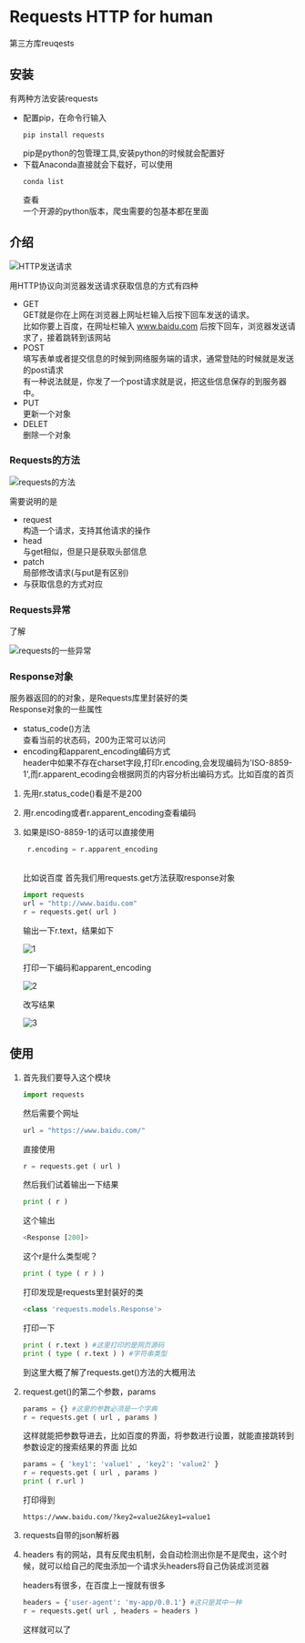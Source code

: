 # Requests HTTP for human
第三方库reuqests

## 安装
有两种方法安装requests
* 配置pip，在命令行输入
    ```
    pip install requests
    ```
    pip是python的包管理工具,安装python的时候就会配置好
* 下载Anaconda直接就会下载好，可以使用
    ```
    conda list
    ```
    查看
    </br>一个开源的python版本，爬虫需要的包基本都在里面

## 介绍

![HTTP发送请求](https://github.com/jiangyuwei666/Notes/blob/master/pictrue/HTTP%E5%8D%8F%E8%AE%AE%E5%AF%B9%E8%B5%84%E6%BA%90%E7%9A%84%E6%93%8D%E4%BD%9C.jpg)

用HTTP协议向浏览器发送请求获取信息的方式有四种
* GET
</br>GET就是你在上网在浏览器上网址栏输入后按下回车发送的请求。
</br>比如你要上百度，在网址栏输入 www.baidu.com 后按下回车，浏览器发送请求了，接着跳转到该网站
* POST
</br>填写表单或者提交信息的时候到网络服务端的请求，通常登陆的时候就是发送的post请求
</br>有一种说法就是，你发了一个post请求就是说，把这些信息保存的到服务器中。
* PUT
</br>更新一个对象
* DELET
</br>删除一个对象

### Requests的方法

![requests的方法](https://github.com/jiangyuwei666/Notes/blob/master/pictrue/requests%E5%BA%93%E7%9A%84%E4%B8%83%E4%B8%AA%E4%B8%BB%E8%A6%81%E6%96%B9%E6%B3%95.jpg)

需要说明的是
* request
</br>构造一个请求，支持其他请求的操作
* head
</br>与get相似，但是只是获取头部信息
* patch 
</br>局部修改请求(与put是有区别)
* 与获取信息的方式对应

### Requests异常
了解

![requests的一些异常](https://github.com/jiangyuwei666/Notes/blob/master/pictrue/Response%E5%BA%93%E5%BC%82%E5%B8%B8.jpg)

### Response对象
服务器返回的的对象，是Requests库里封装好的类
</br>Response对象的一些属性
* status_code()方法
    </br>查看当前的状态码，200为正常可以访问
* encoding和apparent_encoding编码方式
    </br>header中如果不存在charset字段,打印r.encoding,会发现编码为'ISO-8859-1',而r.apparent_ecoding会根据网页的内容分析出编码方式。比如百度的首页
1. 先用r.status_code()看是不是200
2. 用r.encoding或者r.apparent_encoding查看编码
3. 如果是ISO-8859-1的话可以直接使用
    ```python
     r.encoding = r.apparent_encoding
    ```
    </br>比如说百度
    首先我们用requests.get方法获取response对象
    ```python
    import requests
    url = "http://www.baidu.com"
    r = requests.get( url )
    ```
    输出一下r.text，结果如下

    ![1](https://github.com/jiangyuwei666/Notes/blob/master/pictrue/%E7%99%BE%E5%BA%A6%E7%BC%96%E7%A0%811.png)

    打印一下编码和apparent_encoding

    ![2](https://github.com/jiangyuwei666/Notes/blob/master/pictrue/%E7%99%BE%E5%BA%A6%E7%BC%96%E7%A0%812.png)

    改写结果

    ![3](https://github.com/jiangyuwei666/Notes/blob/master/pictrue/%E7%99%BE%E5%BA%A6%E7%BC%96%E7%A0%813.png)

## 使用
1. 首先我们要导入这个模块
    ```python
    import requests
    ```
    然后需要个网址
    ```python
    url = "https://www.baidu.com/"
    ```
    直接使用
    ```python
    r = requests.get ( url )
    ```
    然后我们试着输出一下结果
    ```python
    print ( r )  
    ```
    这个输出
    ```python
    <Response [200]>
    ```
    这个r是什么类型呢？
    ```python
    print ( type ( r ) ) 
    ```
    打印发现是requests里封装好的类
    ```python
    <class 'requests.models.Response'>
    ```
    打印一下
    ```python
    print ( r.text ) #这里打印的是网页源码
    print ( type ( r.text ) ) #字符串类型
    ```
    到这里大概了解了requests.get()方法的大概用法
2. request.get()的第二个参数，params
    ```python
    params = {} #这里的参数必须是一个字典
    r = requests.get ( url , params )
    ```
    这样就能把参数导进去，比如百度的界面，将参数进行设置，就能直接跳转到参数设定的搜索结果的界面
    比如    
    ```python
    params = { 'key1': 'value1' , 'key2': 'value2' }
    r = requests.get ( url , params )
    print ( r.url )
    ```
    打印得到
    ```
    https://www.baidu.com/?key2=value2&key1=value1
    ```
3. requests自带的json解析器
4. headers
    有的网站，具有反爬虫机制，会自动检测出你是不是爬虫，这个时候，就可以给自己的爬虫添加一个请求头headers将自己伪装成浏览器

    headers有很多，在百度上一搜就有很多
    ```python
    headers = {'user-agent': 'my-app/0.0.1'} #这只是其中一种
    r = requests.get( url , headers = headers ) 
    ```
    这样就可以了